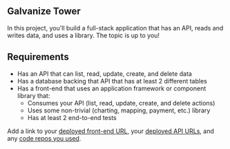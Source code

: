 ## Galvanize Tower

In this project, you'll build a full-stack application that has an API, reads and writes data, and uses a library. The topic is up to you!

## Requirements

* Has an API that can list, read, update, create, and delete data
* Has a database backing that API that has at least 2 different tables
* Has a front-end that uses an application framework or component library that:
    * Consumes your API (list, read, update, create, and delete actions)
    * Uses some non-trivial (charting, mapping, payment, etc.) library
    * Has at least 2 end-to-end tests

Add a link to your [deployed front-end URL]('https://my-library-tracker.firebaseapp.com/'), your [deployed API URLs]('https://dry-meadow-55679.herokuapp.com/booksread', 'https://dry-meadow-55679.herokuapp.com/booksunread'), and any [code repos you used]('https://github.com/FormidableLabs/victory').
